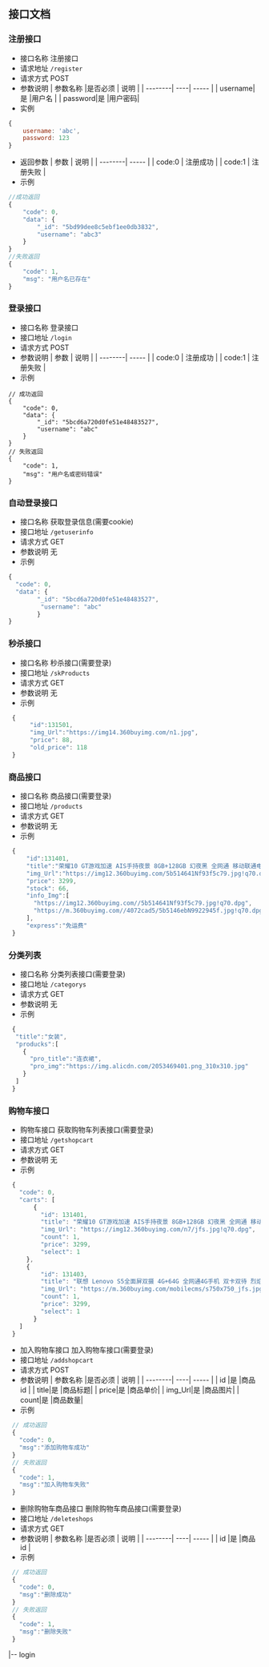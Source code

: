 ## 接口文档
### 注册接口
+ 接口名称
  注册接口
+ 请求地址
  `/register`
+ 请求方式
  POST
+ 参数说明
| 参数名称    |是否必须 | 说明    |
| --------| ----| ----- |
| username|是   |用户名 |
| password|是   |用户密码|
+ 实例
```javascript
{
    username: 'abc',
    password: 123
}

```
+ 返回参数
| 参数      | 说明  |
| --------| ----- |
| code:0    | 注册成功 |
| code:1    | 注册失败 |
+ 示例
```javascript
//成功返回
{
    "code": 0,
    "data": {
        "_id": "5bd99dee8c5ebf1ee0db3832",
        "username": "abc3"
    }
}
//失败返回
{
    "code": 1,
    "msg": "用户名已存在"
}
```

### 登录接口
+ 接口名称
  登录接口
+ 接口地址
`/login`
+ 请求方式
    POST
+ 参数说明
| 参数      | 说明  |
| --------| ----- |
| code:0    | 注册成功 |
| code:1    | 注册失败 |
+ 示例
```javasript
// 成功返回
{
    "code": 0,
    "data": {
        "_id": "5bcd6a720d0fe51e48483527",
        "username": "abc"
    }
}
// 失败返回
{
    "code": 1,
    "msg": "用户名或密码错误"
}
```
### 自动登录接口
+ 接口名称
  获取登录信息(需要cookie)
+ 接口地址
`/getuserinfo`
+ 请求方式
    GET
+ 参数说明
无
+ 示例
```javascript
{
  "code": 0,
  "data": {
        "_id": "5bcd6a720d0fe51e48483527",
         "username": "abc"
        }
}

```
### 秒杀接口
+ 接口名称
  秒杀接口(需要登录)
+ 接口地址
`/skProducts`
+ 请求方式
    GET
+ 参数说明
无
+ 示例
```javascript
 {
      "id":131501,
      "img_Url":"https://img14.360buyimg.com/n1.jpg",
      "price": 88,
      "old_price": 118
 }
```
### 商品接口
+ 接口名称
  商品接口(需要登录)
+ 接口地址
`/products`
+ 请求方式
    GET
+ 参数说明
无
+ 示例
```javascript
 {
     "id":131401,
     "title":"荣耀10 GT游戏加速 AIS手持夜景 8GB+128GB 幻夜黑 全网通 移动联通电信4G 双卡双待 游戏手机",
     "img_Url":"https://img12.360buyimg.com/5b514641Nf93f5c79.jpg!q70.dpg",
     "price": 3299,
     "stock": 66,
     "info_Img":[
       "https://img12.360buyimg.com//5b514641Nf93f5c79.jpg!q70.dpg",
       "https://m.360buyimg.com//4072cad5/5b5146ebN9922945f.jpg!q70.dpg.webp"
     ],
     "express":"免运费"
 }
```
### 分类列表
+ 接口名称
  分类列表接口(需要登录)
+ 接口地址
`/categorys`
+ 请求方式
    GET
+ 参数说明
无
+ 示例
```javascript
 {
  "title":"女装",
  "producks":[
    {
      "pro_title":"连衣裙",
      "pro_img":"https://img.alicdn.com/2053469401.png_310x310.jpg"
    }
  ]
 }
```
### 购物车接口
+ 购物车接口
  获取购物车列表接口(需要登录)
+ 接口地址
`/getshopcart`
+ 请求方式
    GET
+ 参数说明
无
+ 示例
```javascript
 {
   "code": 0,
   "carts": [
       {
         "id": 131401,
         "title": "荣耀10 GT游戏加速 AIS手持夜景 8GB+128GB 幻夜黑 全网通 移动联通电信4G 双卡双待 游戏手机",
         "img_Url": "https://img12.360buyimg.com/n7/jfs.jpg!q70.dpg",
         "count": 1,
         "price": 3299,
         "select": 1
     },
     {
         "id": 131403,
         "title": "联想 Lenovo S5全面屏双摄 4G+64G 全网通4G手机 双卡双待 烈焰红",
         "img_Url": "https://m.360buyimg.com/mobilecms/s750x750_jfs.jpg!q80.dpg.webp",
         "count": 1,
         "price": 3299,
         "select": 1
       }
   ]
 }
```
+ 加入购物车接口
  加入购物车接口(需要登录)
+ 接口地址
`/addshopcart`
+ 请求方式
   POST
+ 参数说明
| 参数名称    |是否必须 | 说明    |
| --------| ----| ----- |
| id   |是   |商品id |
| title|是   |商品标题|
| price|是   |商品单价|
| img_Url|是   |商品图片|
| count|是   |商品数量|
+ 示例
```javascript
 // 成功返回
 {
   "code": 0,
   "msg":"添加购物车成功"
 }
 // 失败返回
 {
   "code": 1,
   "msg":"加入购物车失败"
 }
```
+ 删除购物车商品接口
  删除购物车商品接口(需要登录)
+ 接口地址
`/deleteshops`
+ 请求方式
   GET
+ 参数说明
| 参数名称    |是否必须 | 说明    |
| --------| ----| ----- |
| id   |是   |商品id |
+ 示例
```javascript
 // 成功返回
 {
   "code": 0,
   "msg":"删除成功"
 }
 // 失败返回
 {
   "code": 1,
   "msg":"删除失败"
 }
```
|-- login
